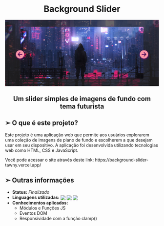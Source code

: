 <h1 align="center">Background Slider</h1>
<img src="./assets/imgs/site.png" align="center">
<h2 align="center">Um slider simples de imagens de fundo com tema futurista</h2>

<h2>➢ O que é este projeto?</h2>

<p>
  Este projeto é uma aplicação web que permite aos usuários
  explorarem uma coleção de imagens de plano de fundo e escolherem a que desejam usar em seu dispositivo. 
  A aplicação foi desenvolvida utilizando tecnologias web como HTML, CSS e JavaScript.
</p>
<p> Você pode acessar o site através deste link: https://background-slider-tawny.vercel.app/</p>

<h2> ➢ Outras informações</h2>
<ul>
    <li> <strong>Status:</strong> <em>Finalizado</em>
    <li><strong>Linguagens utilizadas:</strong>
    <div style="display: inline-block">
        <img align="center" height="50px" src="https://cdn.jsdelivr.net/gh/devicons/devicon/icons/html5/html5-plain.svg" />
        <img align="center" height="50px" src="https://cdn.jsdelivr.net/gh/devicons/devicon/icons/css3/css3-plain.svg" />
        <img align="center" height="50px" src="https://cdn.jsdelivr.net/gh/devicons/devicon/icons/javascript/javascript-plain.svg" />
    </div>
    <li> <strong>Conhecimentos aplicados:</strong>
    <ul>
        <li> 
            Módulos e Funções JS
        </li>
      <li>Eventos DOM</li>
      <li>Responsividade com a função clamp()</li>
    </ul>
</ul>
